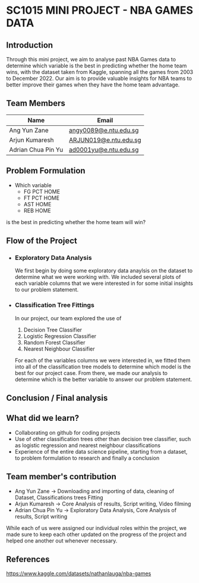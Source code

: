 # SC1015 MINI PROJECT - NBA GAMES DATA

## Introduction
Through this mini project, we aim to analyse past NBA Games data to determine which variable is the best in predicting whether the home team wins, with the dataset taken from Kaggle, spanning all the games from 2003 to December 2022. Our aim is to provide valuable insights for NBA teams to better improve their games when they have the home team advantage. 

## Team Members

|Name               |Email                                                 |
|-------------------|------------------------------------------------------|
|Ang Yun Zane       |[angy0089@e.ntu.edu.sg](mailto:angy0089@e.ntu.edu.sg) |
|Arjun Kumaresh     |[ARJUN019@e.ntu.edu.sg](mailto:ARJUN019@e.ntu.edu.sg) |
|Adrian Chua Pin Yu |[ad0001yu@e.ntu.edu.sg](mailto:ad0001yu@e.ntu.edu.sg) |

## Problem Formulation
 - Which variable 
   - FG PCT HOME
   - FT PCT HOME 
   - AST HOME 
   - REB HOME
 
 is the best in predicting whether the home team will win?
 
 ## Flow of the Project
 
- ### Exploratory Data Analysis
  We first begin by doing some exploratory data anaylsis on the dataset to determine what we were working with. We included several plots of each variable columns that we were interested in for some initial insights to our problem statement.

- ### Classification Tree Fittings
  In our project, our team explored the use of
  1. Decision Tree Classifier
  2. Logistic Regression Classifier
  3. Random Forest Classifier
  4. Nearest Neighbour Classifier

  For each of the variables columns we were interested in, we fitted them into all of the classification tree models to determine which model is the best for our project case. From there, we made our analysis to determine which is the better variable to answer our problem statement.

## Conclusion / Final analysis

## What did we learn?
- Collaborating on github for coding projects
- Use of other classification trees other than decision tree classifier, such as logistic regression and nearest neighbour classifications
- Experience of the entire data science pipeline, starting from a dataset, to problem formulation to research and finally a conclusion

## Team member's contribution

- Ang Yun Zane -> Downloading and importing of data, cleaning of Dataset, Classifications trees Fitting
- Arjun Kumaresh -> Core Analysis of results, Script writing, Video filming
- Adrian Chua Pin Yu -> Exploratory Data Analysis, Core Analysis of results, Script writing

While each of us were assigned our individual roles within the project, we made sure to keep each other updated on the progress of the project and helped one another out whenever necessary.


## References 
https://www.kaggle.com/datasets/nathanlauga/nba-games
